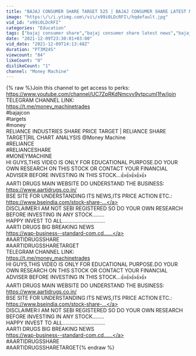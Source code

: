 ```yaml
---
title: "BAJAJ CONSUMER SHARE TARGET 525 | BAJAJ CONSUMER SHARE LATEST NEWS | @Money Machine"
image: "https:\/\/i.ytimg.com\/vi\/x99i0LDcRFI\/hqdefault.jpg"
vid_id: "x99i0LDcRFI"
categories: "Education"
tags: ["bajaj consumer share","bajaj consumer share latest news","bajaj consumer share news"]
date: "2021-12-09T23:30:01+03:00"
vid_date: "2021-12-09T14:13:48Z"
duration: "PT3M24S"
viewcount: "84"
likeCount: "0"
dislikeCount: "1"
channel: "Money Machine"
---
```

{% raw %}Join this channel to get access to perks:<br /><a rel="nofollow" target="blank" href="https://www.youtube.com/channel/UC7ZpRKdNmcvv9ytpcumI1fw/join">https://www.youtube.com/channel/UC7ZpRKdNmcvv9ytpcumI1fw/join</a><br />TELEGRAM CHANNEL LINK:<br /><a rel="nofollow" target="blank" href="https://t.me/money_machinetrades">https://t.me/money_machinetrades</a><br />#bajajcon<br />#targets<br />#money<br />RELIANCE INDUSTRIES SHARE PRICE TARGET | RELIANCE  SHARE TARGET|RIL CHART ANALYSIS @Money Machine  <br />#RELIANCE<br />#RELIANCESHARE<br />#MONEYMACHINE<br />HI GUYS,THIS VIDEO IS ONLY FOR EDUCATIONAL PURPOSE.DO YOUR OWN RESEARCH ON THIS STOCK OR CONTACT YOUR FINANCIAL ADVISER BEFORE INVESTING IN THIS STOCK...👍👍👍👍👍<br />AARTI DRUGS MAIN WEBSITE DO UNDERSTAND THE BUSINESS:<br /><a rel="nofollow" target="blank" href="https://www.aartidrugs.co.in/">https://www.aartidrugs.co.in/</a><br />BSE SITE FOR UNDERSTANDING ITS NEWS,ITS PRICE ACTION ETC.:<br /><a rel="nofollow" target="blank" href="https://www.bseindia.com/stock-share-...">https://www.bseindia.com/stock-share-...</a><br />DISCLAIMER:I AM NOT SEBI REGISTERED SO DO YOUR OWN RESEARCH BEFORE INVESTING IN ANY STOCK........<br />HAPPY INVEST TO ALL.............................<br />AARTI DRUGS BIG BREAKING NEWS<br /><a rel="nofollow" target="blank" href="https://wap-business--standard-com.cd......">https://wap-business--standard-com.cd......</a><br />#AARTIDRUGSSHARE <br />#AARTIDRUGSSHARETARGET<br />TELEGRAM CHANNEL LINK:<br /><a rel="nofollow" target="blank" href="https://t.me/money_machinetrades">https://t.me/money_machinetrades</a><br />HI GUYS,THIS VIDEO IS ONLY FOR EDUCATIONAL PURPOSE.DO YOUR OWN RESEARCH ON THIS STOCK OR CONTACT YOUR FINANCIAL ADVISER BEFORE INVESTING IN THIS STOCK...👍👍👍👍👍<br />AARTI DRUGS MAIN WEBSITE DO UNDERSTAND THE BUSINESS:<br /><a rel="nofollow" target="blank" href="https://www.aartidrugs.co.in/">https://www.aartidrugs.co.in/</a><br />BSE SITE FOR UNDERSTANDING ITS NEWS,ITS PRICE ACTION ETC.:<br /><a rel="nofollow" target="blank" href="https://www.bseindia.com/stock-share-...">https://www.bseindia.com/stock-share-...</a><br />DISCLAIMER:I AM NOT SEBI REGISTERED SO DO YOUR OWN RESEARCH BEFORE INVESTING IN ANY STOCK........<br />HAPPY INVEST TO ALL.............................<br />AARTI DRUGS BIG BREAKING NEWS<br /><a rel="nofollow" target="blank" href="https://wap-business--standard-com.cd......">https://wap-business--standard-com.cd......</a><br />#AARTIDRUGSSHARE <br />#AARTIDRUGSSHARETARGET{% endraw %}
